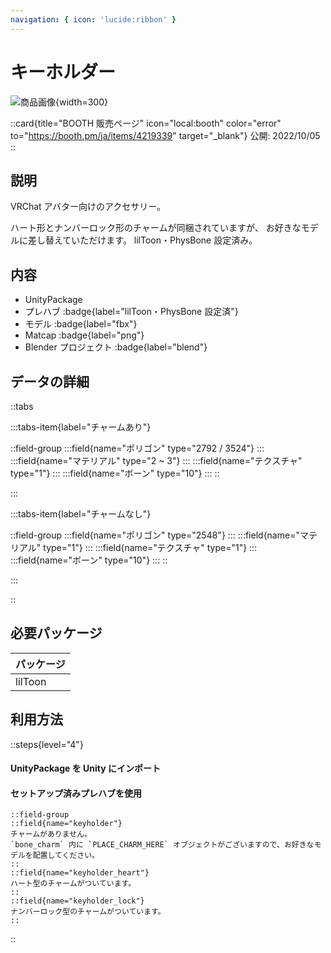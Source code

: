 ```yaml
---
navigation: { icon: 'lucide:ribbon' }
---
```


# キーホルダー

![商品画像](/graphics/item_keyholder.png){width=300}

::card{title="BOOTH 販売ページ" icon="local:booth" color="error" to="https://booth.pm/ja/items/4219339" target="\_blank"}
公開: 2022/10/05
::

## 説明

VRChat アバター向けのアクセサリー。

ハート形とナンバーロック形のチャームが同梱されていますが、 お好きなモデルに差し替えていただけます。
lilToon・PhysBone 設定済み。

## 内容

- UnityPackage
- プレハブ :badge{label="lilToon・PhysBone 設定済"}
- モデル :badge{label="fbx"}
- Matcap :badge{label="png"}
- Blender プロジェクト :badge{label="blend"}

## データの詳細

::tabs

:::tabs-item{label="チャームあり"}

::field-group
:::field{name="ポリゴン" type="2792 / 3524"}
:::
:::field{name="マテリアル" type="2 ~ 3"}
:::
:::field{name="テクスチャ" type="1"}
:::
:::field{name="ボーン" type="10"}
:::
::

:::

:::tabs-item{label="チャームなし"}

::field-group
:::field{name="ポリゴン" type="2548"}
:::
:::field{name="マテリアル" type="1"}
:::
:::field{name="テクスチャ" type="1"}
:::
:::field{name="ボーン" type="10"}
:::
::

:::

::

## 必要パッケージ

| パッケージ |
| ---------- |
| lilToon    |

## 利用方法

::steps{level="4"}

#### UnityPackage を Unity にインポート

#### セットアップ済みプレハブを使用

    ::field-group
    ::field{name="keyholder"}
    チャームがありません。
    `bone_charm` 内に `PLACE_CHARM_HERE` オブジェクトがございますので、お好きなモデルを配置してください。
    ::
    ::field{name="keyholder_heart"}
    ハート型のチャームがついています。
    ::
    ::field{name="keyholder_lock"}
    ナンバーロック型のチャームがついています。
    ::

::
